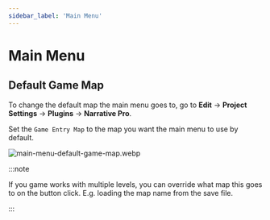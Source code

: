 ```yaml
---
sidebar_label: 'Main Menu'
---
```


# Main Menu

## Default Game Map

To change the default map the main menu goes to, go to **Edit** -> **Project Settings** -> **Plugins** -> **Narrative Pro**.

Set the `Game Entry Map` to the map you want the main menu to use by default.

![main-menu-default-game-map.webp](/img/pro/main-menu/main-menu-default-game-map.webp)

:::note

If you game works with multiple levels, you can override what map this goes to on the button click. E.g. loading the map name from the save file. 

:::